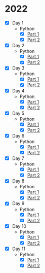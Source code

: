# 2022

* [x] Day 1
  * Python
    * [x] [Part 1](1/python/1.py)
    * [x] [Part 2](1/python/2.py)
* [x] Day 2
  * Python
    * [x] [Part 1](2/python/1.py)
    * [x] [Part 2](2/python/2.py)
* [x] Day 3
  * Python
    * [x] [Part 1](3/python/1.py)
    * [x] [Part 2](3/python/2.py)
* [x] Day 4
  * Python
    * [x] [Part 1](4/python/1.py)
    * [x] [Part 2](4/python/2.py)
* [x] Day 5
  * Python
    * [x] [Part 1](5/python/1.py)
    * [x] [Part 2](5/python/2.py)
* [x] Day 6
  * Python
    * [x] [Part 1](6/python/1.py)
    * [x] [Part 2](6/python/2.py)
* [x] Day 7
  * Python
    * [x] [Part 1](7/python/1.py)
    * [x] [Part 2](7/python/2.py)
* [x] Day 8
  * Python
    * [x] [Part 1](8/python/1.py)
    * [x] [Part 2](8/python/2.py)
* [x] Day 9
  * Python
    * [x] [Part 1](9/python/1.py)
    * [x] [Part 2](9/python/2.py)
* [x] Day 10
  * Python
    * [x] [Part 1](10/python/1.py)
    * [x] [Part 2](10/python/2.py)
* [x] Day 11
  * Python
    * [x] [Part 1](11/python/1.py)
    * [x] [Part 2](11/python/2.py)
